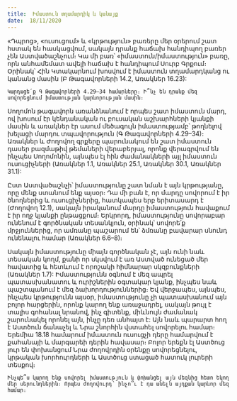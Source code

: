 ```yaml
---
title:  Իմաստուն տղամարդիկ և կանայք
date:  18/11/2020
---
```


«Դպրոց», «ուսուցում» և «կրթություն» բառերը մեր օրերում շատ հստակ են հասկացվում, սակայն դրանք հաճախ հանդիպող բառեր չեն Աստվածաշնչում։ Կա մի բառ՝ «իմաստուն/իմաստություն» բառը, որն անհամեմատ ավելի հաճախ է հանդիպում Սուրբ Գրքում։ Օրինակ՝ Հին Կտակարնում խոսվում է իմաստուն տղամարդկանց ու կանանց մասին (Բ Թագավորների 14.2, Առակներ 16.23):

`Կարդացե՛ք Գ Թագավորների 4.29–34 համարները։ Ի՞նչ են դրանք մեզ սովորեցնում իմաստության կարևորության մասին։`

Սողոմոն թագավորն առանձնանում է որպես շատ իմաստուն մարդ, ով խոսում էր կենդանական ու բուսական աշխարհների կյանքի մասին և առակներ էր ասում մեծագույն իմաստությամբ՝ թողնելով խելացի մարդու տպավորություն (Գ Թագավորների 4.29–34)։ Առակներ և Ժողովող գրքերը պարունակում են շատ իմաստուն դասեր բազմաթիվ թեմաների վերաբերյալ, որոնք վերագրվում են ինչպես Սողոմոնին, այնպես էլ հին ժամանակների այլ իմաստուն ուսուցիչների (Առակներ 1.1, Առակներ 25.1, Առակներ 30.1, Առակներ 31.1):

Ըստ Աստվածաշնչի՝ իմաստությունը շատ նման է այն կրթությանը, որը մենք ստանում ենք այսօր։ Դա մի բան է, որ մարդը սովորում է իր ծնողներից և ուսուցիչներից, հատկապես երբ երիտասարդ է (Ժողովող 12.1), սակայն իրականում մարդը իմաստություն հավաքում է իր ողջ կյանքի ընթացքում։ Երկրորդ, իմաստությունը սովորաբար ունենում է գործնական տեսանկյուն, օրինակ՝ սովորե՛ք մրջյուններից, որ ամռանը պաշարում են՝ ձմռանը բավարար սնունդ ունենալու համար (Առակներ 6.6–8)։

Սակայն իմաստությունը միայն գործնական չէ, այն ունի նաև տեսական կողմ, քանի որ սկսվում է առ Աստված ունեցած մեր հավատից և հետևում է որոշակի հիմնարար սկզբունքների (Առակներ 1.7): Իմաստությունն օգնում է մեզ ապրել պատասխանատու և ուրիշներին օգտակար կյանք, ինչպես նաև պաշտպանում է մեզ ձախորդություններից։ Եվ վերջապես, այնպես, ինչպես կրթությունն այսօր, իմաստությունը չի պատասխանում այն բոլոր հարցերին, որոնք կարող ենք առաջադրել, սակայն թույլ է տալիս գոհանալ նրանով, ինչ գիտենք, միևնույն ժամանակ շարունակել որոնել այն, ինչը դեռ անհայտ է: Այն նաև պարարտ հող է Աստծուն ճանաչել և Նրա շնորհին վստահել սովորելու համար։ Երեմիա 18.18 համարում իմաստուն ուսուցչի դերը համարվում է քահանայի և մարգարեի դերին հավասար։ Բոլոր երեքն էլ Աստծուց լուր են փոխանցում Նրա ժողովրդին օրենքը սովորեցնելու, կրթական խորհուրդների և Աստծուց ստացած հատուկ լուրերի տեսքով։

`Ինչպե՞ս կարող ենք սովորել իմաստություն և փոխանցել այն մեզնից հետո եկող մեր սերունդներին։ Որպես ժողովուրդ՝ ինչո՞ւ է դա անելն այդքան կարևոր մեզ համար։`